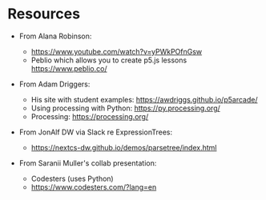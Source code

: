 # Resources
* From Alana Robinson:
  * https://www.youtube.com/watch?v=yPWkPOfnGsw
  * Peblio which allows you to create p5.js lessons https://www.peblio.co/

    
* From Adam Driggers:
  * His site with student examples: https://awdriggs.github.io/p5arcade/
  * Using processing with Python: https://py.processing.org/
  * Processing: https://processing.org/


* From JonAlf DW via Slack re ExpressionTrees:
  * https://nextcs-dw.github.io/demos/parsetree/index.html

    
* From Saranii Muller's collab presentation:
  * Codesters (uses Python)
  * https://www.codesters.com/?lang=en